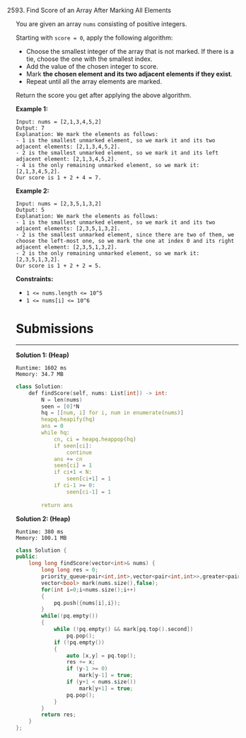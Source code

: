 2593. Find Score of an Array After Marking All Elements

You are given an array `nums` consisting of positive integers.

Starting with `score = 0`, apply the following algorithm:

* Choose the smallest integer of the array that is not marked. If there is a tie, choose the one with the smallest index.
* Add the value of the chosen integer to score.
* Mark **the chosen element and its two adjacent elements if they exist**.
* Repeat until all the array elements are marked.

Return the score you get after applying the above algorithm.

 

**Example 1:**
```
Input: nums = [2,1,3,4,5,2]
Output: 7
Explanation: We mark the elements as follows:
- 1 is the smallest unmarked element, so we mark it and its two adjacent elements: [2,1,3,4,5,2].
- 2 is the smallest unmarked element, so we mark it and its left adjacent element: [2,1,3,4,5,2].
- 4 is the only remaining unmarked element, so we mark it: [2,1,3,4,5,2].
Our score is 1 + 2 + 4 = 7.
```

**Example 2:**
```
Input: nums = [2,3,5,1,3,2]
Output: 5
Explanation: We mark the elements as follows:
- 1 is the smallest unmarked element, so we mark it and its two adjacent elements: [2,3,5,1,3,2].
- 2 is the smallest unmarked element, since there are two of them, we choose the left-most one, so we mark the one at index 0 and its right adjacent element: [2,3,5,1,3,2].
- 2 is the only remaining unmarked element, so we mark it: [2,3,5,1,3,2].
Our score is 1 + 2 + 2 = 5.
```

**Constraints:**

* `1 <= nums.length <= 10^5`
* `1 <= nums[i] <= 10^6`

# Submissions
---
**Solution 1: (Heap)**
```
Runtime: 1602 ms
Memory: 34.7 MB
```
```c++
class Solution:
    def findScore(self, nums: List[int]) -> int:
        N = len(nums)
        seen = [0]*N
        hq = [[num, i] for i, num in enumerate(nums)]
        heapq.heapify(hq)
        ans = 0
        while hq:
            cn, ci = heapq.heappop(hq)
            if seen[ci]:
                continue
            ans += cn
            seen[ci] = 1
            if ci+1 < N:
                seen[ci+1] = 1
            if ci-1 >= 0:
                seen[ci-1] = 1
                
        return ans
```

**Solution 2: (Heap)**
```
Runtime: 380 ms
Memory: 100.1 MB
```
```c++
class Solution {
public:
    long long findScore(vector<int>& nums) {
        long long res = 0;
        priority_queue<pair<int,int>,vector<pair<int,int>>,greater<pair<int,int>>> pq;
        vector<bool> mark(nums.size(),false);
        for(int i=0;i<nums.size();i++)
        {
            pq.push({nums[i],i});
        }
        while(!pq.empty())
        {
            while (!pq.empty() && mark[pq.top().second])
                pq.pop();
            if (!pq.empty())
            {
                auto [x,y] = pq.top();
                res += x;
                if (y-1 >= 0)
                    mark[y-1] = true;
                if (y+1 < nums.size())
                    mark[y+1] = true;
                pq.pop();
            }
        }
        return res;
    }
};
```
